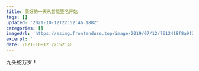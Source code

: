 ```yaml
---
title: 美好的一天从智能签名开始
tags: []
updated: '2021-10-12T22:52:46.188Z'
categories: []
imageUrl: 'https://ssimg.frontenduse.top/image/2019/07/12/7612418f8a9f2dc0d8614f8c9e2dee90.jpg'
excerpt: ''
date: 2021-10-12 22:52:46
---
```


九头蛇万岁！

